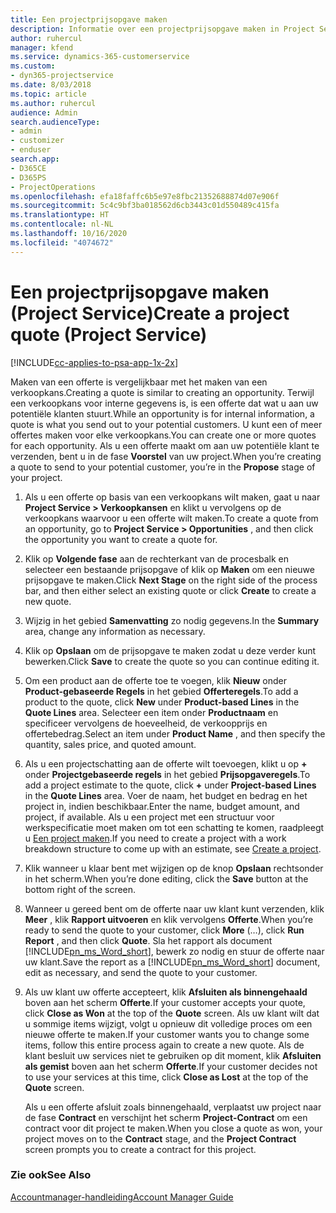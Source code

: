 ```yaml
---
title: Een projectprijsopgave maken
description: Informatie over een projectprijsopgave maken in Project Service
author: ruhercul
manager: kfend
ms.service: dynamics-365-customerservice
ms.custom:
- dyn365-projectservice
ms.date: 8/03/2018
ms.topic: article
ms.author: ruhercul
audience: Admin
search.audienceType:
- admin
- customizer
- enduser
search.app:
- D365CE
- D365PS
- ProjectOperations
ms.openlocfilehash: efa18faffc6b5e97e8fbc21352688874d07e906f
ms.sourcegitcommit: 5c4c9bf3ba018562d6cb3443c01d550489c415fa
ms.translationtype: HT
ms.contentlocale: nl-NL
ms.lasthandoff: 10/16/2020
ms.locfileid: "4074672"
---
```

# <a name="create-a-project-quote-project-service"></a><span data-ttu-id="06437-103">Een projectprijsopgave maken (Project Service)</span><span class="sxs-lookup"><span data-stu-id="06437-103">Create a project quote (Project Service)</span></span>

[!INCLUDE[cc-applies-to-psa-app-1x-2x](../includes/cc-applies-to-psa-app-1x-2x.md)]

<span data-ttu-id="06437-104">Maken van een offerte is vergelijkbaar met het maken van een verkoopkans.</span><span class="sxs-lookup"><span data-stu-id="06437-104">Creating a quote is similar to creating an opportunity.</span></span> <span data-ttu-id="06437-105">Terwijl een verkoopkans voor interne gegevens is, is een offerte dat wat u aan uw potentiële klanten stuurt.</span><span class="sxs-lookup"><span data-stu-id="06437-105">While an opportunity is for internal information, a quote is what you send out to your potential customers.</span></span> <span data-ttu-id="06437-106">U kunt een of meer offertes maken voor elke verkoopkans.</span><span class="sxs-lookup"><span data-stu-id="06437-106">You can create one or more quotes for each opportunity.</span></span> <span data-ttu-id="06437-107">Als u een offerte maakt om aan uw potentiële klant te verzenden, bent u in de fase **Voorstel** van uw project.</span><span class="sxs-lookup"><span data-stu-id="06437-107">When you’re creating a quote to send to your potential customer, you’re in the **Propose** stage of your project.</span></span>  
  
1. <span data-ttu-id="06437-108">Als u een offerte op basis van een verkoopkans wilt maken, gaat u naar **Project Service > Verkoopkansen** en klikt u vervolgens op de verkoopkans waarvoor u een offerte wilt maken.</span><span class="sxs-lookup"><span data-stu-id="06437-108">To create a quote from an opportunity, go to **Project Service > Opportunities** , and then click the opportunity you want to create a quote for.</span></span>  
  
2. <span data-ttu-id="06437-109">Klik op **Volgende fase** aan de rechterkant van de procesbalk en selecteer een bestaande prijsopgave of klik op **Maken** om een nieuwe prijsopgave te maken.</span><span class="sxs-lookup"><span data-stu-id="06437-109">Click **Next Stage** on the right side of the process bar, and then either select an existing quote or click **Create** to create a new quote.</span></span>  
  
3. <span data-ttu-id="06437-110">Wijzig in het gebied **Samenvatting** zo nodig gegevens.</span><span class="sxs-lookup"><span data-stu-id="06437-110">In the **Summary** area, change any information as necessary.</span></span>  
  
4. <span data-ttu-id="06437-111">Klik op **Opslaan** om de prijsopgave te maken zodat u deze verder kunt bewerken.</span><span class="sxs-lookup"><span data-stu-id="06437-111">Click **Save** to create the quote so you can continue editing it.</span></span>  
  
5. <span data-ttu-id="06437-112">Om een product aan de offerte toe te voegen, klik **Nieuw** onder **Product-gebaseerde Regels** in het gebied **Offerteregels**.</span><span class="sxs-lookup"><span data-stu-id="06437-112">To add a product to the quote, click **New** under **Product-based Lines** in the **Quote Lines** area.</span></span> <span data-ttu-id="06437-113">Selecteer een item onder **Productnaam** en specificeer vervolgens de hoeveelheid, de verkoopprijs en offertebedrag.</span><span class="sxs-lookup"><span data-stu-id="06437-113">Select an item under **Product Name** , and then specify the quantity, sales price, and quoted amount.</span></span>  
  
6. <span data-ttu-id="06437-114">Als u een projectschatting aan de offerte wilt toevoegen, klikt u op **+** onder **Projectgebaseerde regels** in het gebied **Prijsopgaveregels**.</span><span class="sxs-lookup"><span data-stu-id="06437-114">To add a project estimate to the quote, click **+** under **Project-based Lines** in the **Quote Lines** area.</span></span> <span data-ttu-id="06437-115">Voer de naam, het budget en bedrag en het project in, indien beschikbaar.</span><span class="sxs-lookup"><span data-stu-id="06437-115">Enter the name, budget amount, and project, if available.</span></span> <span data-ttu-id="06437-116">Als u een project met een structuur voor werkspecificatie moet maken om tot een schatting te komen, raadpleegt u [Een project maken](../psa/create-project.md).</span><span class="sxs-lookup"><span data-stu-id="06437-116">If you need to create a project with a work breakdown structure to come up with an estimate, see [Create a project](../psa/create-project.md).</span></span>  
  
7. <span data-ttu-id="06437-117">Klik wanneer u klaar bent met wijzigen op de knop **Opslaan** rechtsonder in het scherm.</span><span class="sxs-lookup"><span data-stu-id="06437-117">When you’re done editing, click the **Save** button at the bottom right of the screen.</span></span>  
  
8. <span data-ttu-id="06437-118">Wanneer u gereed bent om de offerte naar uw klant kunt verzenden, klik **Meer** , klik **Rapport uitvoeren** en klik vervolgens **Offerte**.</span><span class="sxs-lookup"><span data-stu-id="06437-118">When you’re ready to send the quote to your customer, click **More** (…), click **Run Report** , and then click **Quote**.</span></span> <span data-ttu-id="06437-119">Sla het rapport als document [!INCLUDE[pn_ms_Word_short](../includes/pn-ms-word-short.md)], bewerk zo nodig en stuur de offerte naar uw klant.</span><span class="sxs-lookup"><span data-stu-id="06437-119">Save the report as a [!INCLUDE[pn_ms_Word_short](../includes/pn-ms-word-short.md)] document, edit as necessary, and send the quote to your customer.</span></span>  
  
9. <span data-ttu-id="06437-120">Als uw klant uw offerte accepteert, klik **Afsluiten als binnengehaald** boven aan het scherm **Offerte**.</span><span class="sxs-lookup"><span data-stu-id="06437-120">If your customer accepts your quote, click **Close as Won** at the top of the **Quote** screen.</span></span> <span data-ttu-id="06437-121">Als uw klant wilt dat u sommige items wijzigt, volgt u opnieuw dit volledige proces om een nieuwe offerte te maken.</span><span class="sxs-lookup"><span data-stu-id="06437-121">If your customer wants you to change some items, follow this entire process again to create a new quote.</span></span> <span data-ttu-id="06437-122">Als de klant besluit uw services niet te gebruiken op dit moment, klik **Afsluiten als gemist** boven aan het scherm **Offerte**.</span><span class="sxs-lookup"><span data-stu-id="06437-122">If your customer decides not to use your services at this time, click **Close as Lost** at the top of the **Quote** screen.</span></span>  
  
   <span data-ttu-id="06437-123">Als u een offerte afsluit zoals binnengehaald, verplaatst uw project naar de fase **Contract** en verschijnt het scherm **Project-Contract** om een contract voor dit project te maken.</span><span class="sxs-lookup"><span data-stu-id="06437-123">When you close a quote as won, your project moves on to the **Contract** stage, and the **Project Contract** screen prompts you to create a contract for this project.</span></span>  
  
### <a name="see-also"></a><span data-ttu-id="06437-124">Zie ook</span><span class="sxs-lookup"><span data-stu-id="06437-124">See Also</span></span>  
 [<span data-ttu-id="06437-125">Accountmanager-handleiding</span><span class="sxs-lookup"><span data-stu-id="06437-125">Account Manager Guide</span></span>](../psa/account-manager-guide.md)
